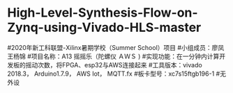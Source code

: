 # High-Level-Synthesis-Flow-on-Zynq-using-Vivado-HLS-master
#2020年新工科联盟-Xilinx暑期学校（Summer School）项目
#小组成员：廖凤  王杨锦
#项目名称：A13 摇摇乐（陀螺仪 ＡＷＳ )
#实现功能：在一分钟内计算开发板的摇动次数，将FPGA、esp32与AWS连接起来
#工具版本：vivado 2018.3， Arduino1.7.9，  AWS Iot， MQTT.fx 
#板卡型号：xc7s15ftgb196-1
#无外设

